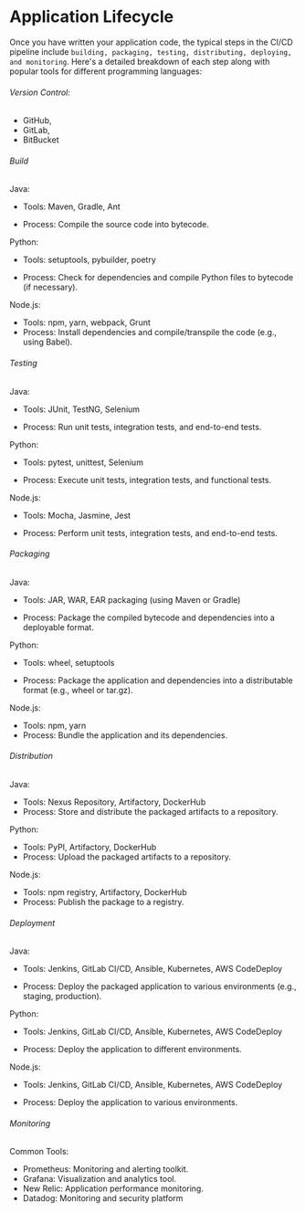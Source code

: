 # Application Lifecycle

Once you have written your application code, the typical steps in the CI/CD pipeline include `building, packaging, testing, distributing, deploying, and monitoring`. Here's a detailed breakdown of each step along with popular tools for different programming languages:

###### Version Control:

- GitHub,
- GitLab,
- BitBucket

###### Build

Java:

- Tools: Maven, Gradle, Ant

- Process: Compile the source code into bytecode.

Python:

- Tools: setuptools, pybuilder, poetry

- Process: Check for dependencies and compile Python files to bytecode (if necessary).

Node.js:

- Tools: npm, yarn, webpack, Grunt
- Process: Install dependencies and compile/transpile the code (e.g., using Babel).


###### Testing

Java:

- Tools: JUnit, TestNG, Selenium

- Process: Run unit tests, integration tests, and end-to-end tests.

Python:

- Tools: pytest, unittest, Selenium

- Process: Execute unit tests, integration tests, and functional tests.

Node.js:

- Tools: Mocha, Jasmine, Jest

- Process: Perform unit tests, integration tests, and end-to-end tests.



###### Packaging

Java:

- Tools: JAR, WAR, EAR packaging (using Maven or Gradle)

- Process: Package the compiled bytecode and dependencies into a deployable format.

Python:

- Tools: wheel, setuptools

- Process: Package the application and dependencies into a distributable format (e.g., wheel or tar.gz).

Node.js:

- Tools: npm, yarn
- Process: Bundle the application and its dependencies.


###### Distribution

Java:

- Tools: Nexus Repository, Artifactory, DockerHub
- Process: Store and distribute the packaged artifacts to a repository.

Python:

- Tools: PyPI, Artifactory, DockerHub
- Process: Upload the packaged artifacts to a repository.

Node.js:

- Tools: npm registry, Artifactory, DockerHub
- Process: Publish the package to a registry.

###### Deployment

Java:

- Tools: Jenkins, GitLab CI/CD, Ansible, Kubernetes, AWS CodeDeploy

- Process: Deploy the packaged application to various environments (e.g., staging, production).

Python:

- Tools: Jenkins, GitLab CI/CD, Ansible, Kubernetes, AWS CodeDeploy

- Process: Deploy the application to different environments.

Node.js:

- Tools: Jenkins, GitLab CI/CD, Ansible, Kubernetes, AWS CodeDeploy

- Process: Deploy the application to various environments.


###### Monitoring

Common Tools:

- Prometheus: Monitoring and alerting toolkit.
- Grafana: Visualization and analytics tool.
- New Relic: Application performance monitoring.
- Datadog: Monitoring and security platform
